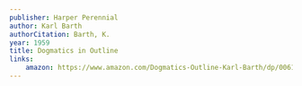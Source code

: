 ```yaml
---
publisher: Harper Perennial
author: Karl Barth
authorCitation: Barth, K.
year: 1959
title: Dogmatics in Outline
links: 
    amazon: https://www.amazon.com/Dogmatics-Outline-Karl-Barth/dp/006130056X
---
```

